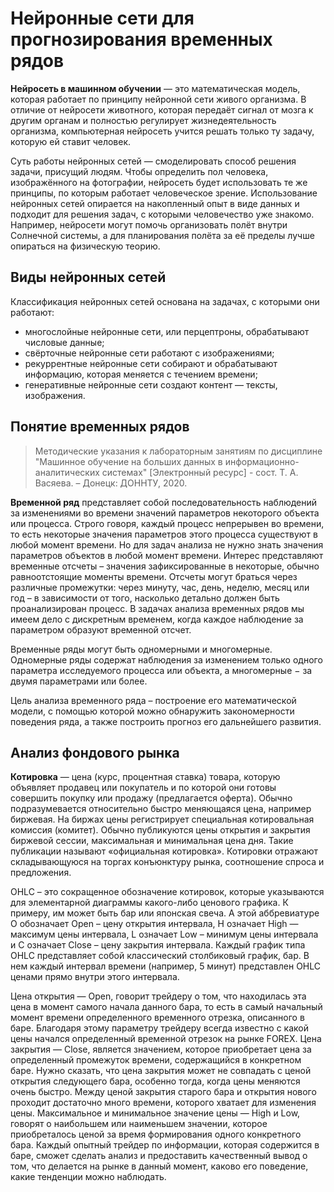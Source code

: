 # Нейронные сети для прогнозирования временных рядов

**Нейросеть в машинном обучении** — это математическая модель, которая работает по принципу нейронной сети живого организма. В отличие от нейросети животного, которая передаёт сигнал от мозга к другим органам и полностью регулирует жизнедеятельность организма, компьютерная нейросеть учится решать только ту задачу, которую ей ставит человек.

Суть работы нейронных сетей — смоделировать способ решения задачи, присущий людям. Чтобы определить пол человека, изображённого на фотографии, нейросеть будет использовать те же принципы, по которым работает человеческое зрение.
Использование нейронных сетей опирается на накопленный опыт в виде данных и подходит для решения задач, с которыми человечество уже знакомо. Например, нейросети могут помочь организовать полёт внутри Солнечной системы, а для планирования полёта за её пределы лучше опираться на физическую теорию.

## Виды нейронных сетей

Классификация нейронных сетей основана на задачах, с которыми они работают:
* многослойные нейронные сети, или перцептроны, обрабатывают числовые данные;
* свёрточные нейронные сети работают с изображениями;
* рекуррентные нейронные сети собирают и обрабатывают информацию, которая меняется с течением времени;
* генеративные нейронные сети создают контент — тексты, изображения.

## Понятие временных рядов

>Методические указания к лабораторным занятиям по дисциплине "Машинное обучение на больших данных в информационно-аналитических системах" [Электронный ресурс] - сост. Т. А. Васяева. – Донецк: ДОННТУ, 2020.

**Временной ряд** представляет собой последовательность наблюдений за 
изменениями во времени значений параметров некоторого объекта или 
процесса. Строго говоря, каждый процесс непрерывен во времени, то есть 
некоторые значения параметров этого процесса существуют в любой момент 
времени. Но для задач анализа не нужно знать значения параметров объектов в 
любой момент времени. Интерес представляют временные отсчеты – значения 
зафиксированные в некоторые, обычно равноотстоящие моменты времени. 
Отсчеты могут браться через различные промежутки: через минуту, час, день, 
неделю, месяц или год – в зависимости от того, насколько детально должен 
быть проанализирован процесс. В задачах анализа временных рядов мы имеем 
дело с дискретным временем, когда каждое наблюдение за параметром 
образуют временной отсчет.

Временные ряды могут быть одномерными и многомерные. Одномерные 
ряды содержат наблюдения за изменением только одного параметра 
исследуемого процесса или объекта, а многомерные − за двумя параметрами 
или более.

Цель анализа временного ряда – построение его математической модели, 
с помощью которой можно обнаружить закономерности поведения ряда, а 
также построить прогноз его дальнейшего развития.

## Анализ фондового рынка

**Котировка** — цена (курс, процентная ставка) товара, которую объявляет 
продавец или покупатель и по которой они готовы совершить покупку или 
продажу (предлагается оферта). Обычно подразумевается относительно быстро 
меняющаяся цена, например биржевая. 
На биржах цены регистрирует специальная котировальная комиссия 
(комитет). Обычно публикуются цены открытия и закрытия биржевой сессии, 
максимальная и минимальная цена дня. Такие публикации называют 
«официальная котировка». 
Котировки отражают складывающуюся на торгах конъюнктуру рынка, 
соотношение спроса и предложения. 

OHLC – это сокращенное обозначение котировок, которые указываются 
для элементарной диаграммы какого-либо ценового графика. К примеру, им 
может быть бар или японская свеча. А этой аббревиатуре О обозначает Open – 
цену открытия интервала, H означает High — максимум цены интервала, L 
означает Low – минимум цены интервала и C означает Close – цену закрытия 
интервала. Каждый график типа OHLC представляет собой классический 
столбиковый график, бар. В нем каждый интервал времени (например, 5 минут) 
представлен OHLC ценами прямо внутри этого интервала.

Цена открытия — Open, говорит трейдеру о том, что находилась эта цена 
в момент самого начала данного бара, то есть в самый начальный момент 
времени определенного временного отрезка, описанного в баре. Благодаря этому параметру трейдеру всегда известно с какой цены начался определенный 
временной отрезок на рынке FOREX. Цена закрытия — Close, является 
значением, которое приобретает цена за определенный промежуток времени, 
содержащийся в конкретном баре. Нужно сказать, что цена закрытия может не 
совпадать с ценой открытия следующего бара, особенно тогда, когда цены 
меняются очень быстро. Между ценой закрытия старого бара и открытия 
нового проходит достаточно много времени, которого хватает для изменения 
цены. Максимальное и минимальное значение цены — High и Low, говорят о 
наибольшем или наименьшем значении, которое приобреталось ценой за время 
формирования одного конкретного бара. Каждый опытный трейдер по 
информации, которая содержится в баре, сможет сделать анализ и предоставить 
качественный вывод о том, что делается на рынке в данный момент, каково его 
поведение, какие тенденции можно наблюдать. 
